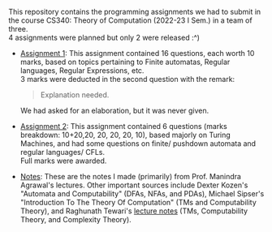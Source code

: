 This repository contains the programming assignments we had to submit in the course CS340: Theory of Computation (2022-23 I Sem.) in a team of three. <br>
4 assignments were planned but only 2 were released :^)

+ [Assignment 1](./Assignment1.pdf): This assignment contained 16 questions, each worth 10 marks, based on topics pertaining to Finite automatas, Regular languages, Regular Expressions, etc. <br> 3 marks were deducted in the second question with the remark:
  > Explanation needed.

  We had asked for an elaboration, but it was never given.

+ [Assignment 2](./Assignment2.pdf): This assignment contained 6 questions (marks breakdown: 10+20,20, 20, 20, 20, 10), based majorly on Turing Machines, and had some questions on finite/ pushdown automata and regular languages/ CFLs. <br> Full marks were awarded.

+ [Notes](./Notes.pdf): These are the notes I made (primarily) from Prof. Manindra Agrawal's lectures. Other important sources include Dexter Kozen's "Automata and Computability" (DFAs, NFAs, and PDAs), Michael Sipser's "Introduction To The Theory Of Computation" (TMs and Computability Theory), and Raghunath Tewari's [lecture notes](https://ict.iitk.ac.in/cs340-theory-of-computation-module01/) (TMs, Computability Theory, and Complexity Theory).